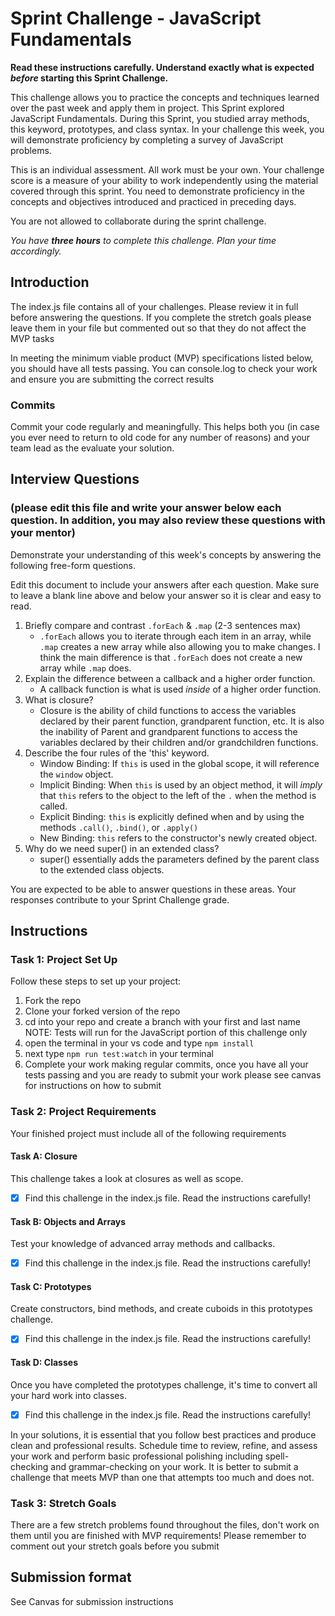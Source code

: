 # Sprint Challenge - JavaScript Fundamentals

**Read these instructions carefully. Understand exactly what is expected _before_ starting this Sprint Challenge.**

This challenge allows you to practice the concepts and techniques learned over the past week and apply them in project. This Sprint explored JavaScript Fundamentals. During this Sprint, you studied array methods, this keyword, prototypes, and class syntax. In your challenge this week, you will demonstrate proficiency by completing a survey of JavaScript problems.

This is an individual assessment. All work must be your own. Your challenge score is a measure of your ability to work independently using the material covered through this sprint. You need to demonstrate proficiency in the concepts and objectives introduced and practiced in preceding days.

You are not allowed to collaborate during the sprint challenge. 

_You have **three hours** to complete this challenge. Plan your time accordingly._


## Introduction

The index.js file contains all of your challenges. Please review it in full before answering the questions. If you complete the stretch goals please leave them in your file but commented out so that they do not affect the MVP tasks 

In meeting the minimum viable product (MVP) specifications listed below, you should have all tests passing. You can console.log to check your work and ensure you are submitting the correct results 

### Commits

Commit your code regularly and meaningfully. This helps both you (in case you ever need to return to old code for any number of reasons) and your team lead as the evaluate your solution.

## Interview Questions
### (please edit this file and write your answer below each question. In addition, you may also review these questions with your mentor)
Demonstrate your understanding of this week's concepts by answering the following free-form questions.

Edit this document to include your answers after each question. Make sure to leave a blank line above and below your answer so it is clear and easy to read.

1. Briefly compare and contrast `.forEach` & `.map` (2-3 sentences max)
    * `.forEach` allows you to iterate through each item in an array, while `.map` creates a new array while also allowing you to make changes. I think the main difference is that `.forEach` does not create a new array while `.map` does.
2. Explain the difference between a callback and a higher order function.
    * A callback function is what is used *inside* of a higher order function.
3. What is closure?
    * Closure is the ability of child functions to access the variables declared by their parent function, grandparent function, etc. It is also the inability of Parent and grandparent functions to access the variables declared by their children and/or grandchildren functions.
4. Describe the four rules of the 'this' keyword.
    * Window Binding: If `this` is used in the global scope, it will reference the `window` object.
    * Implicit Binding: When `this` is used by an object method, it will *imply* that `this` refers to the object to the left of the `.` when the method is called.
    * Explicit Binding: `this` is explicitly defined when and by using the methods `.call()`, `.bind()`, or `.apply()`
    * New Binding: `this` refers to the constructor's newly created object.
5. Why do we need super() in an extended class?
    * super() essentially adds the parameters defined by the parent class to the extended class objects.

You are expected to be able to answer questions in these areas. Your responses contribute to your Sprint Challenge grade. 

## Instructions

### Task 1: Project Set Up

Follow these steps to set up your project:

1. Fork the repo
2. Clone your forked version of the repo
3. cd into your repo and create a branch with your first and last name
NOTE: Tests will run for the JavaScript portion of this challenge only
4. open the terminal in your vs code and type `npm install`
5. next type `npm run test:watch` in your terminal
6. Complete your work making regular commits, once you have all your tests passing and you are ready to submit your work please see canvas for instructions on how to submit

### Task 2: Project Requirements

Your finished project must include all of the following requirements

#### Task A: Closure

This challenge takes a look at closures as well as scope. 
* [x] Find this challenge in the index.js file. Read the instructions carefully!

#### Task B: Objects and Arrays

Test your knowledge of advanced array methods and callbacks.
* [x] Find this challenge in the index.js file. Read the instructions carefully!

#### Task C: Prototypes

Create constructors, bind methods, and create cuboids in this prototypes challenge.
* [x] Find this challenge in the index.js file. Read the instructions carefully!

#### Task D: Classes

Once you have completed the prototypes challenge, it's time to convert all your hard work into classes.
* [x] Find this challenge in the index.js file. Read the instructions carefully!

In your solutions, it is essential that you follow best practices and produce clean and professional results. Schedule time to review, refine, and assess your work and perform basic professional polishing including spell-checking and grammar-checking on your work. It is better to submit a challenge that meets MVP than one that attempts too much and does not.

### Task 3: Stretch Goals 

There are a few stretch problems found throughout the files, don't work on them until you are finished with MVP requirements! Please remember to comment out your stretch goals before you submit 

## Submission format

See Canvas for submission instructions 

